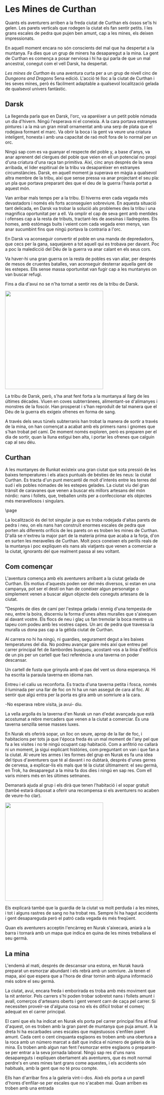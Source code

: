 # Les Mines de Curthan

Quants els aventurers arriben a la freda ciutat de Curthan els óssos se'ls hi gelen. Les parets verticals que rodegen la ciutat els fan sentir petits. I les grans escales de pedra que pujen ben amunt, cap a les mines, els deixen impressionats.

En aquell moment encara no són conscients del mal que ha despertat a la muntanya. Fa dies que un grup de miners ha desaparegut a la mina. La gent de Curthan es comença a posar nerviosa i hi ha qui parla de que un mal ancestral, conegut com el vell Darsk, ha despertat.

*Les mines de Curthan* és una aventura curta per a un grup de nivell cinc de *Dungeons and Dragons* 5ena edició. L'acció té lloc a la ciutat de Curthan i les seves mines, però és fàcilment adaptable a qualsevol localització gelada de qualsevol univers fantàstic.


## Darsk

La llegenda parla que en Darsk, l'orc, va aparéixer a un petit poble nómada un dia d'hivern. Ningú l'esperava ni el coneixia. A la cara portava estranyes pintures i a la mà un gran mirall ornamentat amb una serp de plata que el rodejava formant el marc. Va obrir la boca i la gent va veure una criatura inteligent, honesta i amb una capacitat de raó molt fora de lo normal per un orc.


Ningú sap com es va guanyar el respecte del poble y, a base d'anys, va anar aprenent del clergues del poble que veien en ell un potencial no propi d'una criatura d'una raça tan primitiva. Així, cinc anys després de la seva arribada, el lider espitirual de la tribu va desaparéixer en estranyes circumstàncies. Darsk, en aquell moment ja superava en màgia a qualsevol altra membre de la tribu, així que sense pressa va anar projectant el seu pla: un pla que portava preparant des que el deu de la guerra l'havia portat a aquest món.

Van arribar mals temps per a la tribu. El hiverns eren cada vegada més devastadors i només els forts aconseguien sobreviure. En aquesta situació tant delicada, en Darsk va trobar la solució als problemes des la tribu i una magnifica oportunitat per a ell. Va omplir el cap de seva gent amb mentides i ofenses cap a la resta de tributs, tractant-les de asesinas i lladregotes. Els homes, amb estómags buits i veient com cada vegada eren menys, van anar sucumbint fins que ningú portava la contraria a l'orc.

En Darsk va aconseguir convertir el poble en una manda de depredadors, que cecs per la gana, saquejaven a tot aquell qui es trobava per davant. Poc a poc la maledicció del Déu de la guerra va anar calant en els seus cors.

Va haver-hi una gran guerra on la resta de pobles es van aliar, per després de mesos de cruentes batalles, van aconseguir desterrar aquella gent de les estepes. Ells sense massa oportunitat van fugir cap a les muntanyes on van buscar refugi. 

Fins a dia d'avui no se n'ha tornat a sentir res de la tribu de Darsk.


<img 
  src='http://www.moblesgrop.com/joancotros/portal_skins/custom/darsk.png' 
  style='position:rela; top:50px; left:30px; width:320px' />



La tribu de Darsk, però, s'ha anat fent forta a la muntanya al llarg de les últimes décades. Viuen en coves subterrànees, alimentant-se d'alimanyes i monstres de la foscór. Han prosperat i s'han reproduït de tal manera que el Déu de la guerra els exigeix ofrenes en forma de sang.

A través dels seus túnels subterranis han trobat la manera de sortir a través de la mina, on han començat a acabat amb els primers nans i gnomes que s'han trobat pel camí. De moment només exploren, però es preparen per el dia de sortir, quan la lluna estigui ben alta, i portar les ofrenes que calguin cap al seu déu.


## Curthan

A les muntanyes de Runkat existeix una gran ciutat que sota pressió de les baixes temperatures i els atacs puntuals de bésties de les neus: la ciutat Curthan. Es tracta d'un punt mercantil de molt d'interés entre les terres del sud i els pobles nómades de les estepes gelades. La ciutat viu del gran trànsit de caravanes que venen a buscar els millors artesans del món nórdic: nans i follets, que, treballen units per a confeccionar els objectes més meravellosos i singulars.


\page


La localització és del tot singular ja que es troba rodejada d'altas parets de pedra i neu, on els nans han construït enormes escales de pedra que porten als diferents orificis de les parets on es troben les mines de Curthan. D'allà se n'extreu la major part de la materia prima que acaba a la forja, d'on en surten les meravelles de Curthan. Molt pocs coneixen els perills reals de la muntanya i poc expliquen els nans als viatjants que venen a comerciar a la ciutat, ignorants del que realment passa al seu voltant.


## Com començar

L'aventura comença amb els aventurers arribant a la ciutat gelada de Curthan. Els motius d'aquests poden ser del més diversos, si estan en una campanya, pot ser el destí on han de conéixer algun personatge o simplement venen a buscar algun objecte dels coneguts artesans de la ciutat.

<div class='descriptive'>
"Després de díes de camí per l'estepa gelada i enmig d'una tempesta de neu, entre la boira, discerniu la forma d'unes altes muralles que s'aixequen al davant vostre. Els flocs de neu i glaç us fan tremolar la boca mentre us tapeu com podeu amb les vostres capes. Un arc de pedra que travessa la muralla us dona pas cap a la gélida ciutat de Curthan. 
  
  Al carrera no hi ha ningú, ni guardies, segurament degut a les baixes temperatures del dia. No podreu avançar gaire més així que entreu pel carrer principal fet de llambordes busqueu, acostant-vos a la línia d'edificis de un pis per un cartell que faci referéncia a una taverna on poder descansar. 
  
  Un cartell de fusta que grinyola amb el pas del vent us dona esperança. Hi ha escrita la paraula taverna en idioma nan. 
  
  Entreu i el caliu us reconforta. Es tracta d'una taverna petita i fosca, només il·luminada per una llar de foc on hi ha un nan assegut de cara al foc. Al sentir que algú entra per la porta es gira amb un somriure a la cara.
  
  -No esperava rebre visita, ja avui- diu.
</div>

La vella argolla és la taverna d'en Nurak un nan d'edat avançada que està acostumat a rebre mercaders que venen a la ciutat a comerciar. És una taverna senzilla sense masses luxes.

En Nurak els oferirà sopar, un lloc on seure, aprop de la llar de foc, i habitacions per tots ja que l'época freda és un mal moment de l'any pel que fa a les visites i no té ningú ocupant cap habitació. Com a anfitrió no callarà ni un moment, ja sigui explicant históries, com preguntant on van i que fan a la ciutat. Al veure les armes i les formes del grup en Nurak es fa una idea del tipus d'aventurers que té al davant i no dubtarà, després d'unes gerres de cervesa, a explicar-lis els mals que té la ciutat últimament: el seu germà, en Trok, ha desaparegut a la mina fa dos dies i ningú en sap res. Com ell varis miners més en les últimes setmanes.

Demanarà ajuda al grup i els dirà que tenen l'habitació i el sopar gratuit (també estarà disposat a oferir una recompensa si els aventurers no acaben de veure-ho clar).

<img 
  src='http://www.moblesgrop.com/joancotros/portal_skins/custom/Nurak.png' 
  style='position:rela; top:50px; left:30px; width:320px' />

Els explicarà també que la guardia de la ciutat va molt perduda i a les mines, i tot i alguns rastres de sang no ha trobat res. Sempre hi ha hagut accidents i gent desapareguda però el patró cada vegada és més freqüent. 

Quan els aventurers acceptin l'encàrreg en Nurak s'aixecarà, aniarà a la barra i tornarà amb un mapa que indica en quina de les mines treballava el seu germà.


## La mina

L'endemà al matí, després de descansar una estona, en Nurak haurà preparat un esmorzar abundant i els rebrà amb un somriure. Ja tenen el mapa, així que espera que a l'hora de dinar tornin amb alguna informació més sobre el seu germà.

La ciutat, avui, encara freda i emborirada es troba amb més moviment que la nit anterior. Pels carrers s'hi poden trobar sobretot nans i follets amunt i avall, comerços d'artesans oberts i gent venent carn de caça pel carrer. Si necessiten proveïr-se d'alguna cosa no els és difícil trobar el comerç adequat en el carrer principal.

El camí que els ha indicat en Nurak els porta pel carrer principal fins al final d'aquest, on es troben amb la gran paret de muntanya que puja amunt. A la dreta hi ha escarbades unes escales que majestuosos s'enfilen paret amunt. Cada cent o cent cinquanta esglaons es troben amb una obertura a la roca amb un número marcat a dalt que indica el número de galeria de la mina. Es troben amb algun nan fent l'esmorzar entre esglaons o preparant-se per entrar a la seva jornada laboral. Ningú sap res d'uns nans desapareguts i expliquen obertament als aventurers, que és molt normal perdre's en unes mines tant grans come aquestes, i els accidents són habituals, amb la gent que no té prou compte.

Ells han d'arribar fins a la galeria vint-i-dos. Això els porta a un parell d'hores d'enfilar-se per escales que no s'acaben mai. Quan arriben es troben amb una entrada 